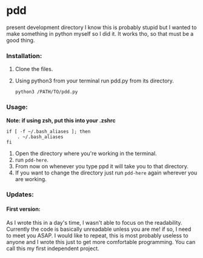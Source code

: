 # pdd
present development directory
I know this is probably stupid but I wanted to make something in python myself so I did it. It works tho, so that must be a good thing.

### Installation:

1. Clone the files.
2. Using python3 from your terminal run pdd.py from its directory.
   
   `python3 /PATH/TO/pdd.py`

### Usage:
**Note: if using zsh, put this into your .zshrc**
                                          
```
if [ -f ~/.bash_aliases ]; then
    . ~/.bash_aliases
fi
```
1. Open the directory where you're working in the terminal. 
2. run `pdd-here`.
3. From now on whenever you type ppd it will take you to that directory.
4. If you want to change the directory just run `pdd-here` again wherever you are working.

### Updates:
#### First version:
As I wrote this in a day's time, I wasn't able to focus on the readability. Currently the code is basically unreadable unless you are me! if so, I need to meet you ASAP. I would like to repeat, this is most probably useless to anyone and I wrote this just to get more comfortable programming. You can call this my first independent project.

